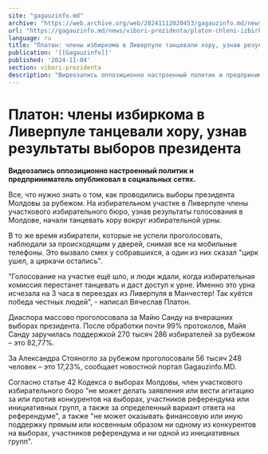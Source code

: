 ```yaml
---
site: "gagauzinfo.md"
archive: "https://web.archive.org/web/20241112020453/gagauzinfo.md/news/vibori-prezidenta/platon-chleni-izbirkoma-v-liverpule-tantsevali-horu-uznav-rezultati-viborov-prezidenta"
url: "https://gagauzinfo.md/news/vibori-prezidenta/platon-chleni-izbirkoma-v-liverpule-tantsevali-horu-uznav-rezultati-viborov-prezidenta"
language: ru
title: "Платон: члены избиркома в Ливерпуле танцевали хору, узнав результаты выборов президента"
publication: '[[Gagauzinfo]]'
published: '2024-11-04'
section: vibori-prezidenta
description: "Видеозапись оппозиционно настроенный политик и предприниматель опубликовал в социальных сетях."
---
```


# Платон: члены избиркома в Ливерпуле танцевали хору, узнав результаты выборов президента

**Видеозапись оппозиционно настроенный политик и предприниматель опубликовал в социальных сетях.**

Все, что нужно знать о том, как проводились выборы президента Молдовы за рубежом. На избирательном участке в Ливерпуле члены участкового избирательного бюро, узнав результаты голосования в Молдове, начали танцевать хору вокруг избирательной урны.

В то же время избиратели, которые не успели проголосовать, наблюдали за происходящим у дверей, снимая все на мобильные телефоны. Это вызвало смех у собравшихся, а один из них сказал "цирк ушел, а циркачи остались".

"Голосование на участке ещё шло, и люди ждали, когда избирательная комиссия перестанет танцевать и даст доступ к урне. Именно это урна исчезала на 3 часа в переездах из Ливерпуля в Манчестер! Так куётся победа честных людей", - написал Вячеслав Платон.

Диаспора массово проголосовала за Майю Санду на вчерашних выборах президента. После обработки почти 99% протоколов, Майя Санду заручилась поддержкой 270 тысяч 286 избирателей за рубежом – это 82,77%.

За Александра Стояногло за рубежом проголосовали 56 тысяч 248 человек – это 17,23%, сообщает новостной портал Gagauzinfo.MD.

Согласно статье 42 Кодекса о выборах Молдовы, член участкового избирательного бюро "не может делать заявления или вести агитацию за или против конкурентов на выборах, участников референдума или инициативных групп, а также за определенный вариант ответа на референдуме", а также "не может оказывать финансовую или иную поддержку прямым или косвенным образом ни одному из конкурентов на выборах, участников референдума и ни одной из инициативных групп".